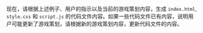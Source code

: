 现在，请根据上述例子、用户的指示以及当前的游戏策划内容，生成 `index.html`, `style.css` 和 `script.js` 的代码文件内容。如果一些代码文件已有内容，说明用户可能更新了游戏策划，请根据新的游戏策划内容，更新代码文件的内容。